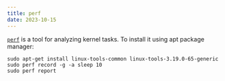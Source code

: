 ```yaml
---
title: perf
date: 2023-10-15
---
```


[`perf`](http://askubuntu.com/a/422151/275635) is a tool for analyzing kernel
tasks. To install it using apt package manager:

```
sudo apt-get install linux-tools-common linux-tools-3.19.0-65-generic
sudo perf record -g -a sleep 10
sudo perf report
``` 
